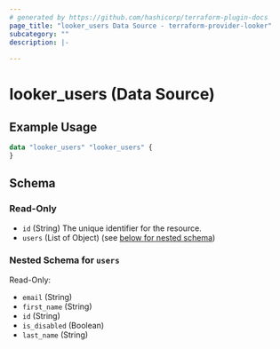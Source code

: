 ```yaml
---
# generated by https://github.com/hashicorp/terraform-plugin-docs
page_title: "looker_users Data Source - terraform-provider-looker"
subcategory: ""
description: |-
  
---
```


# looker_users (Data Source)



## Example Usage

```terraform
data "looker_users" "looker_users" {
}
```

<!-- schema generated by tfplugindocs -->
## Schema

### Read-Only

- `id` (String) The unique identifier for the resource.
- `users` (List of Object) (see [below for nested schema](#nestedatt--users))

<a id="nestedatt--users"></a>
### Nested Schema for `users`

Read-Only:

- `email` (String)
- `first_name` (String)
- `id` (String)
- `is_disabled` (Boolean)
- `last_name` (String)
